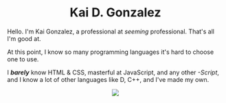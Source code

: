<h1 align="center">Kai D. Gonzalez</h1>

Hello. I'm Kai Gonzalez, a professional at *seeming* professional. That's all I'm good at.

At this point, I know so many programming languages it's hard to choose one to use.

I ***barely*** know HTML & CSS, masterful at JavaScript, and any other *-Script*, and I know a lot of other languages like D, C++, and I've made my own.

<p align="center">
  <a>
    <img src="https://skillicons.dev/icons?i=git,linux,lua,c,vim,nodejs,py,cpp,godot,github,js,julia,md" />
  </a>
</p>